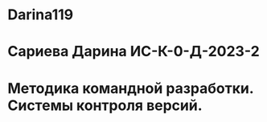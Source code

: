 # Darina119
# Сариева Дарина ИС-К-0-Д-2023-2 
# Методика командной разработки. Системы контроля версий.